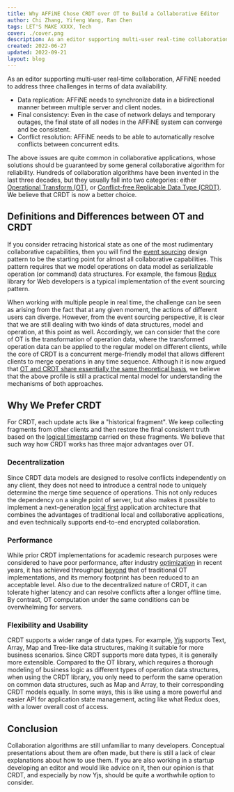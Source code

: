 ```yaml
---
title: Why AFFiNE Chose CRDT over OT to Build a Collaborative Editor
author: Chi Zhang, Yifeng Wang, Ran Chen
tags: LET'S MAKE XXXX, Tech
cover: ./cover.png
description: As an editor supporting multi-user real-time collaboration, AFFiNE needed to address three challenges in terms of data availability...
created: 2022-06-27
updated: 2022-09-21
layout: blog
---
```


As an editor supporting multi-user real-time collaboration, AFFiNE needed to address three challenges in terms of data availability.

- Data replication: AFFiNE needs to synchronize data in a bidirectional manner between multiple server and client nodes.
- Final consistency: Even in the case of network delays and temporary outages, the final state of all nodes in the AFFiNE system can converge and be consistent.
- Conflict resolution: AFFiNE needs to be able to automatically resolve conflicts between concurrent edits.

The above issues are quite common in collaborative applications, whose solutions should be guaranteed by some general collaborative algorithm for reliability. Hundreds of collaboration algorithms have been invented in the last three decades, but they usually fall into two categories: either [Operational Transform (OT)](https://en.wikipedia.org/wiki/Operational_transformation), or [Conflict-free Replicable Data Type (CRDT)](https://en.wikipedia.org/wiki/Conflict-free_replicated_data_type). We believe that CRDT is now a better choice.

## Definitions and Differences between OT and CRDT

If you consider retracing historical state as one of the most rudimentary collaborative capabilities, then you will find the [event sourcing](https://martinfowler.com/eaaDev/EventSourcing.html) design pattern to be the starting point for almost all collaborative capabilities. This pattern requires that we model operations on data model as serializable operation (or command) data structures. For example, the famous [Redux](https://redux.js.org/) library for Web developers is a typical implementation of the event sourcing pattern.

When working with multiple people in real time, the challenge can be seen as arising from the fact that at any given moment, the actions of different users can diverge. However, from the event sourcing perspective, it is clear that we are still dealing with two kinds of data structures, model and operation, at this point as well. Accordingly, we can consider that the core of OT is the transformation of operation data, where the transformed operation data can be applied to the regular model on different clients, while the core of CRDT is a concurrent merge-friendly model that allows different clients to merge operations in any time sequence. Although it is now argued that [OT and CRDT share essentially the same theoretical basis](https://medium.com/@raphlinus/towards-a-unified-theory-of-operational-transformation-and-crdt-70485876f72f), we believe that the above profile is still a practical mental model for understanding the mechanisms of both approaches.

## Why We Prefer CRDT

For CRDT, each update acts like a "historical fragment". We keep collecting fragments from other clients and then restore the final consistent truth based on the [logical timestamp](https://en.wikipedia.org/wiki/Lamport_timestamp) carried on these fragments. We believe that such way how CRDT works has three major advantages over OT.

### Decentralization

Since CRDT data models are designed to resolve conflicts independently on any client, they does not need to introduce a central node to uniquely determine the merge time sequence of operations. This not only reduces the dependency on a single point of server, but also makes it possible to implement a next-generation [local first](https://www.inkandswitch.com/local-first/) application architecture that combines the advantages of traditional local and collaborative applications, and even technically supports end-to-end encrypted collaboration.

### Performance

While prior CRDT implementations for academic research purposes were considered to have poor performance, after industry [optimization](https://blog.kevinjahns.de/are-crdts-suitable-for-shared-editing/) in recent years, it has achieved throughput [beyond](https://josephg.com/blog/crdts-go-brrr/) that of traditional OT implementations, and its memory footprint has been reduced to an acceptable level. Also due to the decentralized nature of CRDT, it can tolerate higher latency and can resolve conflicts after a longer offline time. By contrast, OT computation under the same conditions can be overwhelming for servers.

### Flexibility and Usability

CRDT supports a wider range of data types. For example, [Yjs](https://github.com/yjs/yjs) supports Text, Array, Map and Tree-like data structures, making it suitable for more business scenarios. Since CRDT supports more data types, it is generally more extensible. Compared to the OT library, which requires a thorough modeling of business logic as different types of operation data structures, when using the CRDT library, you only need to perform the same operation on common data structures, such as Map and Array, to their corresponding CRDT models equally. In some ways, this is like using a more powerful and easier API for application state management, acting like what Redux does, with a lower overall cost of access.

## Conclusion

Collaboration algorithms are still unfamiliar to many developers. Conceptual presentations about them are often made, but there is still a lack of clear explanations about how to use them. If you are also working in a startup developing an editor and would like advice on it, then our opinion is that CRDT, and especially by now Yjs, should be quite a worthwhile option to consider.
